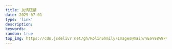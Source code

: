 ```yaml
---
title: 友情链接
date: 2025-07-01
type: 'link'
description:
keywords:
random: true
top_img: https://cdn.jsdelivr.net/gh/RolinShmily/Images@main/%E6%98%9F%E5%A4%9C%E5%B0%8F%E9%85%8C4K_63859.webp
---
```

